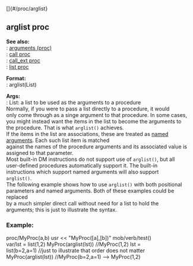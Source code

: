 []{#/proc/arglist}    
## arglist proc    
**See also:**    
:   [arguments (proc)](/ref/proc/arguments.md)    
:   [call proc](/ref/proc/call.md)    
:   [call_ext proc](/ref/proc/call_ext.md)    
:   [list proc](/ref/proc/list.md)    
<!-- -->    
**Format:**    
:   arglist(List)    
<!-- -->    
**Args:**    
:   List: a list to be used as the arguments to a procedure    
Normally, if you were to pass a list directly to a procedure, it would    
only come through as a singe argument to that procedure. In some cases,    
you might instead want the items in the list to become the arguments to    
the procedure. That is what `arglist()` achieves.    
If the items in the list are associations, these are treated as [named    
arguments](/ref/proc/arguments/named.md). Each such list item is matched    
against the names of the procedure arguments and its associated value is    
assigned to that parameter.    
Most built-in DM instructions do not support use of `arglist()`, but all    
user-defined procedures automatically support it. The built-in    
instructions which support named arguments will also support    
`arglist()`.    
The following example shows how to use `arglist()` with both positional    
parameters and named arguments. Both of these examples could be replaced    
by a much simpler direct call without need for a list to hold the    
arguments; this is just to illustrate the syntax.    
### Example:    
proc/MyProc(a,b) usr \<\< \"MyProc(\[a\],\[b\])\" mob/verb/test()    
var/lst = list(1,2) MyProc(arglist(lst)) //MyProc(1,2) lst =    
list(b=2,a=1) //just to illustrate that order does not matter    
MyProc(arglist(lst)) //MyProc(b=2,a=1) \--\> MyProc(1,2)  